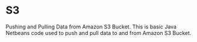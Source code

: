 # S3
Pushing and Pulling Data from Amazon S3 Bucket.
This is basic Java Netbeans code used to push and pull data to and from Amazon S3 Bucket.

